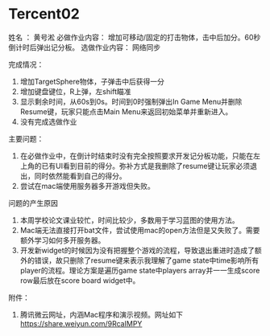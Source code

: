 # Tercent02
姓名 ： 黄号淞
必做作业内容： 增加可移动/固定的打击物体，击中后加分。60秒倒计时后弹出记分板。
选做作业内容： 网络同步

完成情况： 
1. 增加TargetSphere物体，子弹击中后获得一分
2. 增加键盘键位，R上弹，左shift瞄准
3. 显示剩余时间，从60s到0s。时间到0时强制弹出In Game Menu并删除Resume键，玩家只能点击Main Menu来返回初始菜单并重新进入。
4. 没有完成选做作业

主要问题：
1. 在必做作业中，在倒计时结束时没有完全按照要求开发记分板功能，只能在左上角的已有UI看到目前的得分。弥补方式是我删除了resume键让玩家必须退出，同时依然能看到自己的得分。
2. 尝试在mac端使用服务器多开游戏但失败。

问题的产生原因
1. 本周学校论文课业较忙，时间比较少，多数用于学习蓝图的使用方法。
2. Mac端无法直接打开bat文件，尝试使用mac的open方法但是又失败了。需要额外学习如何多开服务器。
3. 开发新widget的时候因为没有把握整个游戏的流程，导致退出重进时造成了额外的错误，故只删除了resume键来表示我理解了game state中time影响所有player的流程。理论方案是遍历game state中players array并一一生成score row最后放在score board widget中。

附件： 
1. 腾讯微云网址，内涵Mac程序和演示视频。网址如下  https://share.weiyun.com/9RcaIMPY
  
